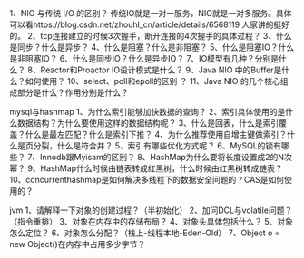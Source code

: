 1、NIO 与传统 I/O 的区别？
传统IO就是一对一服务，NIO就是一对多服务。具体可以看https://blog.csdn.net/zhouhl_cn/article/details/6568119
人家讲的挺好的。
2、tcp连接建立的时候3次握手，断开连接的4次握手的具体过程？
3、什么是同步？什么是异步？ 
4、什么是阻塞？什么是非阻塞？ 
5、什么是阻塞IO？什么是非阻塞IO？ 
6、什么是同步IO？什么是异步IO？ 
7、IO模型有几种？分别是什么？ 
8、Reactor和Proactor IO设计模式是什么？
9、Java NIO 中的Buffer是什么？如何使用？
10、select、poll和epoll的区别 ？
11、Java NIO 的几个核心组成部分是什么？作用分别是什么？

mysql与hashmap
1、为什么索引能够加快数据的查询？
2、索引具体使用的是什么数据结构？为什么要使用这样的数据结构呢？
3、什么是回表，什么是索引覆盖？什么是最左匹配？什么是索引下推？
4、为什么推荐使用自增主键做索引？什么是页分裂，什么是符合并？
5、索引有哪些优化方式呢？
6、MySQL的锁有哪些？
7、Innodb跟Myisam的区别？
8、HashMap为什么要将长度设置成2的N次幂？
9、HashMap什么时候由链表转成红黑树，什么时候由红黑树转成链表？
10、concurrenthashmap是如何解决多线程下的数据安全问题的？CAS是如何使用的？

jvm
1、请解释一下对象的创建过程？（半初始化）
2、加问DCL与volatile问题？（指令重排）
3、对象在内存中的存储布局？
4、对象头具体包括什么？
5、对象怎么定位？
6、对象怎么分配？（栈上-线程本地-Eden-Old）
7、Object o = new Object()在内存中占用多少字节？